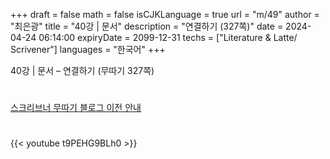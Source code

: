 +++
draft = false
math = false
isCJKLanguage = true
url = "m/49"
author = "최은광"
title = "40강 | 문서"
description = "연결하기 (327쪽)"
date = 2024-04-24 06:14:00
expiryDate = 2099-12-31
techs = ["Literature & Latte/ Scrivener"]
languages = "한국어"
+++

40강 | 문서 – 연결하기 (무따기 327쪽)

<!--more--> 

#

[스크리브너 무따기 블로그 이전 안내](../../docs/scrivener/newsroom/scrivener-notice-01/)

#

<script async src="https://pagead2.googlesyndication.com/pagead/js/adsbygoogle.js?client=ca-pub-2618164900782657"
     crossorigin="anonymous"></script>
<ins class="adsbygoogle"
     style="display:block"
     data-ad-format="autorelaxed"
     data-ad-client="ca-pub-2618164900782657"
     data-ad-slot="3789799679"></ins>
<script>
     (adsbygoogle = window.adsbygoogle || []).push({});
</script>

#

{{< youtube t9PEHG9BLh0 >}}

#